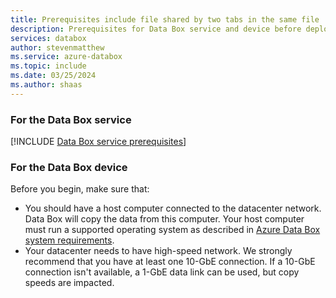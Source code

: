 ```yaml
---
title: Prerequisites include file shared by two tabs in the same file  | Microsoft Docs
description: Prerequisites for Data Box service and device before deployment. 
services: databox
author: stevenmatthew
ms.service: azure-databox
ms.topic: include
ms.date: 03/25/2024
ms.author: shaas
---
```

### For the Data Box service

[!INCLUDE [Data Box service prerequisites](data-box-supported-subscriptions.md)]

### For the Data Box device

Before you begin, make sure that:

* You should have a host computer connected to the datacenter network. Data Box will copy the data from this computer. Your host computer must run a supported operating system as described in [Azure Data Box system requirements](../articles/databox/data-box-system-requirements.md).
* Your datacenter needs to have high-speed network. We strongly recommend that you have at least one 10-GbE connection. If a 10-GbE connection isn't available, a 1-GbE data link can be used, but copy speeds are impacted.

